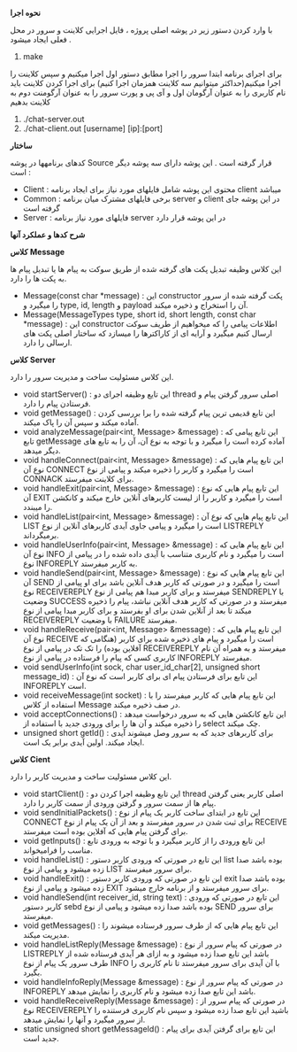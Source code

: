 **نحوه اجرا**

با وارد کردن دستور زیر در پوشه اصلی پروژه ، فایل اجرایی کلاینت و سرور در محل فعلی ایجاد می­شود .

1. make

برای اجرای برنامه ابتدا سرور را اجرا مطابق دستور اول اجرا میکنیم و سپس کلاینت را اجرا میکنیم(حداکثر میتوانیم سه کلاینت همزمان اجرا کنیم)
برای اجرا کردن کلاینت باید نام کاربری را به عنوان آرگومان اول و آی پی و پورت سرور را به عنوان آرگومنت دوم به کلاینت بدهیم

1. ./chat-server.out 
2. ./chat-client.out [username] [ip]:[port]


**ساختار**

کد­های برنامه­ها در پوشه Source قرار گرفته است . این پوشه دارای سه پوشه دیگر است :

- Client : محتوی این پوشه شامل فایل­های مورد نیاز برای ایجاد برنامه client می­باشد
- Common : برخی فایل­های مشترک میان برنامه server و client در این پوشه جای گرفته است
- Server : فایل­های مورد نیاز برنامه server در این پوشه قرار دارد

**شرح کدها و عملکرد آنها**

**کلاس**  **Message**


این کلاس وظیفه تبدیل پکت های گرفته شده از طریق سوکت به پیام ها یا تبدیل پیام ها به پکت ها را دارد.

- Message(const char \*message) : این constructor پکت گرفته شده از سرور را میگیرد و type, id, length و payload آن را استخراج و ذخیره میکند.
- Message(MessageTypes type, short id, short length, const char \*message) : این constructor اطلاعات پیامی را که میخواهیم از طریف سوکت ارسال کنیم میگیرد و آرایه ای از کاراکترها را میسازد که ساختار اصلی پکت های ارسالی را دارد.

**کلاس**  **Server**

این کلاس مسئولیت ساخت و مدیریت سرور را دارد.


- void startServer() : این تایع وظیفه اجرای دو thread اصلی سرور گرفتن پیام و فرستادن پیام را دارد.
- void getMessage() : این تابع قدیمی ترین پیام گرفته شده را برا بررسی کردن آماده میکند و سپس آن را پاک میکند.
- void analyzeMessage(pair\<int, Message> &message) : این تابع پیامی که تابع getMessage آماده کرده است را میگیرد و با توجه به نوع آن، آن را به تابع های دیگر میدهد.
- void handleConnect(pair\<int, Message\> &message) : این تابع پیام هایی که نوع آن CONNECT است را میگیرد و کاربر را ذخیره میکند و پیامی از نوع CONNACK برای کلاینت میفرستد.
- void handleExit(pair\<int, Message\> &message) : این تابع پیام هایی که نوع آن EXIT است را میگیرد و کاربر را از لیست کاربرهای آنلاین خارج میکند و کانکشن را میبندد.
- void handleList(pair\<int, Message\> &message) : این تابع پیام هایی که نوع آن LIST است را میگیرد و پیامی جاوی آیدی کاربرهای آنلاین از نوع LISTREPLY برمیگرداند.
- void handleUserInfo(pair\<int, Message\> &message) : این تایع پیام هایی که نوع آن INFO است را میگیرد و نام کاربری متناسب با آیدی داده شده را در پیامی از نوع INFOREPLY به کاربر میفرستد.
- void handleSend(pair\<int, Message\> &message) : این تابع پیام هایی که نوع آن SEND است را میگیرد و در صورتی که کاربر هدف آنلاین باشد برای او پیامی از نوع RECEIVEREPLY میفرستد و برای کاربر مبدا هم پیامی از نوع SENDREPLY با وضعیت SUCCESS میفرستد و در صورتی که کاربر هدف آنلاین نباشد، پیام را ذخیره میکند تا بعد از آنلاین شدن برای او بفرستد و برای کاربر مبدا پیامی از نوع RECEIVEREPLY با وضعیت FAILURE میفرستد.
- void handleReceive(pair\<int, Message\> &message) : این تابع پیام هایی که نوع آن RECEIVE است را میگیرد و پیام های ذخیره شده برای کاربر (هنگامی که آفلاین بوده) را تک تک در پیامی از نوع RECEIVEREPLY میفرستد و به همراه آن نام کاربری کسی که پیام را فرستاده در پیامی از نوع INFOREPLY میفرستد.
- void sendUserInfo(int sock, char user\_id\_char\[2\], unsigned short message\_id) : این تابع برای فرستادن پیام ای برای کاربر است که نوع آن  INFOREPLY است.
- void receiveMessage(int socket) : این تابع پیام هایی که کاربر میفرستد را با استفاده از کلاس Message در صف ذخیره میکند.
- void acceptConnections() : این تابع کانکشن هایی که به سرور درخواست میدهد را ذخیره میکند و آن ها را برای ورودی جدید با استفاده از select چک میکند.
- unsigned short getId() : برای کاربرهای جدید که به سرور وصل میشوند آیدی ایجاد میکند. اولین آیدی برابر یک است.

**کلاس**  **Cient**

این کلاس مسئولیت ساخت و مدیریت کاربر را دارد.

- void startClient() : این تابع وظیفه اجرا کردن دو thread اصلی کاربر یعنی گرفتن پیام ها از سمت سرور و گرفتن ورودی از سمت کاربر را دارد.
- void sendInitialPackets() : این تابع در ابتدای ساخت کاربر یک پیام از نوع CONNECT برای ثبت شدن در سرور میفرستد و بعد از آن یک پیام از نوع RECEIVE برای گرفتن پیام هایی که آفلاین بوده است میفرستد.
- void getInputs() : این تابع ورودی را از کاربر میگیرد و با توجه به ورودی تابع مناسب را فرامیخواند.
- void handleList() : این تابع در صورتی که ورودی کاربر دستور list بوده باشد صدا زده میشود و پیامی از نوع LIST برای سرور میفرستد.
- void handleExit() : این تابع در صورتی که ورودی کاربر دستور exit بوده باشد صدا زده میشود و پیامی از نوع EXIT برای سرور میفرستد و از برنامه خارج میشود.
- void handleSend(int receiver\_id, string text) : این تابع در صورتی که ورودی کاربر دستور sebd بوده باشد صدا زده میشود و پیامی از نوع SEND برای سرور میفرستد.
- void getMessages() : این تابع پیام هایی که از طرف سرور فرستاده میشوند را مدیریت میکند.
- void handleListReply(Message &message) : در صورتی که پیام سرور از نوع LISTREPLY باشد این تابع صدا زده میشود و به ازای هر آیدی فرستاده شده از طرف سرور یک پیام از نوع INFO با آن آیدی برای سرور میفرستد تا نام کاربری را بگیرد.
- void handleInfoReply(Message &message) : در صورتی که پیام سرور از نوع INFOREPLY باشد این تابع صدا زده میشود و نام کاربری را نمایش میدهد.
- void handleReceiveReply(Message &message) : در صورتی که پیام سرور از نوع RECEIVEREPLY باشید این تابع صدا زده میشود و سپس نام کاربری فرستنده را از سرور میگیرد و آنها را نمایش میدهد.
- static unsigned short getMessageId() : این تابع برای گرفتن آیدی برای پیام جدید است.


